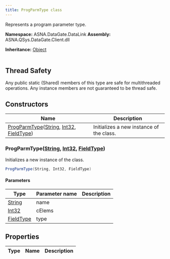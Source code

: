 ```yaml
---
title: ProgParmType class
---
```


Represents a program parameter type.

**Namespace:** ASNA.DataGate.DataLink
**Assembly:** ASNA.QSys.DataGate.Client.dll

**Inheritance:** [Object](https://docs.microsoft.com/en-us/dotnet/api/system.object)
<br>
<br>
## Thread Safety

Any public static (Shared) members of this type are safe for multithreaded operations. Any instance members are not guaranteed to be thread safe.



## Constructors

| Name | Description |
| --- | --- |
| [ProgParmType](#progparmtypestring-int32-fieldtype)([String](https://docs.microsoft.com/en-us/dotnet/api/system.string), [Int32](https://docs.microsoft.com/en-us/dotnet/api/system.int32), [FieldType](/reference/datagate/datagate-common/field-type.html)) | Initializes a new instance of the  class.

### ProgParmType([String](https://docs.microsoft.com/en-us/dotnet/api/system.string), [Int32](https://docs.microsoft.com/en-us/dotnet/api/system.int32), [FieldType](/reference/datagate/datagate-common/field-type.html))

Initializes a new instance of the  class.

```cs
ProgParmType(String, Int32, FieldType)
```

#### Parameters

| Type | Parameter name | Description
| --- | --- | ---
| [String](https://docs.microsoft.com/en-us/dotnet/api/system.string) | name | 
| [Int32](https://docs.microsoft.com/en-us/dotnet/api/system.int32) | cElems | 
| [FieldType](/reference/datagate/datagate-common/field-type.html) | type | 

## Properties

| Type | Name | Description
| --- | --- | --- 
